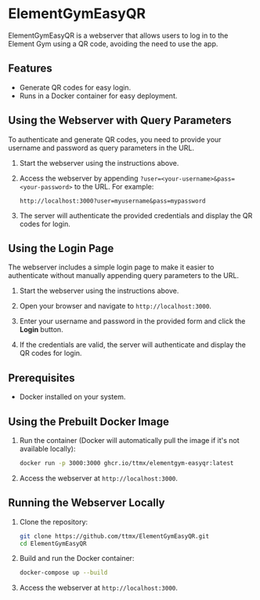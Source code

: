 # ElementGymEasyQR

ElementGymEasyQR is a webserver that allows users to log in to the Element Gym using a QR code, avoiding the need to use the app.

## Features
- Generate QR codes for easy login.
- Runs in a Docker container for easy deployment.

## Using the Webserver with Query Parameters

To authenticate and generate QR codes, you need to provide your username and password as query parameters in the URL.

1. Start the webserver using the instructions above.

2. Access the webserver by appending `?user=<your-username>&pass=<your-password>` to the URL. For example:
   ```
   http://localhost:3000?user=myusername&pass=mypassword
   ```

3. The server will authenticate the provided credentials and display the QR codes for login.

## Using the Login Page

The webserver includes a simple login page to make it easier to authenticate without manually appending query parameters to the URL.

1. Start the webserver using the instructions above.

2. Open your browser and navigate to `http://localhost:3000`.

3. Enter your username and password in the provided form and click the **Login** button.

4. If the credentials are valid, the server will authenticate and display the QR codes for login.

## Prerequisites
- Docker installed on your system.

## Using the Prebuilt Docker Image

1. Run the container (Docker will automatically pull the image if it's not available locally):
   ```bash
   docker run -p 3000:3000 ghcr.io/ttmx/elementgym-easyqr:latest
   ```

2. Access the webserver at `http://localhost:3000`.

## Running the Webserver Locally

1. Clone the repository:
   ```bash
   git clone https://github.com/ttmx/ElementGymEasyQR.git
   cd ElementGymEasyQR
   ```

2. Build and run the Docker container:
   ```bash
   docker-compose up --build
   ```

3. Access the webserver at `http://localhost:3000`.
